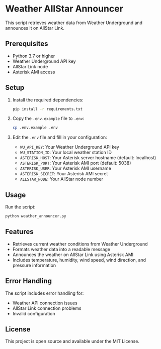 # Weather AllStar Announcer

This script retrieves weather data from Weather Underground and announces it on AllStar Link.

## Prerequisites

- Python 3.7 or higher
- Weather Underground API key
- AllStar Link node
- Asterisk AMI access

## Setup

1. Install the required dependencies:
   ```bash
   pip install -r requirements.txt
   ```

2. Copy the `.env.example` file to `.env`:
   ```bash
   cp .env.example .env
   ```

3. Edit the `.env` file and fill in your configuration:
   - `WU_API_KEY`: Your Weather Underground API key
   - `WU_STATION_ID`: Your local weather station ID
   - `ASTERISK_HOST`: Your Asterisk server hostname (default: localhost)
   - `ASTERISK_PORT`: Your Asterisk AMI port (default: 5038)
   - `ASTERISK_USER`: Your Asterisk AMI username
   - `ASTERISK_SECRET`: Your Asterisk AMI secret
   - `ALLSTAR_NODE`: Your AllStar node number

## Usage

Run the script:
```bash
python weather_announcer.py
```

## Features

- Retrieves current weather conditions from Weather Underground
- Formats weather data into a readable message
- Announces the weather on AllStar Link using Asterisk AMI
- Includes temperature, humidity, wind speed, wind direction, and pressure information

## Error Handling

The script includes error handling for:
- Weather API connection issues
- AllStar Link connection problems
- Invalid configuration

## License

This project is open source and available under the MIT License. 